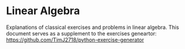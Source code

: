 # Linear Algebra
Explanations of classical exercises and problems in linear algebra. This document serves as a supplement to the exercises geneartor: https://github.com/TimJ2718/python-exercise-generator
